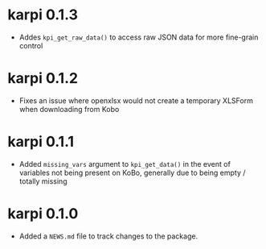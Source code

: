 # karpi 0.1.3

* Addes `kpi_get_raw_data()` to access raw JSON data for more fine-grain control

# karpi 0.1.2

* Fixes an issue where openxlsx would not create a temporary XLSForm when downloading from Kobo

# karpi 0.1.1

* Added `missing_vars` argument to `kpi_get_data()` in the event of variables not being present on KoBo, generally due to being empty / totally missing

# karpi 0.1.0

* Added a `NEWS.md` file to track changes to the package.
